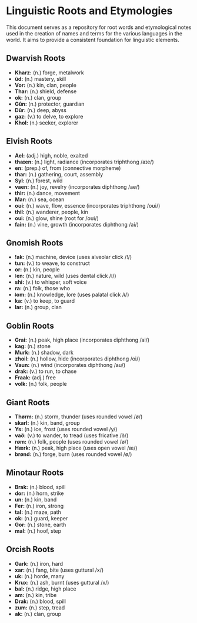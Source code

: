 # Linguistic Roots and Etymologies

This document serves as a repository for root words and etymological notes used in the creation of names and terms for the various languages in the world. It aims to provide a consistent foundation for linguistic elements.

## Dwarvish Roots

*   **Kharz:** (n.) forge, metalwork
*   **ûd:** (n.) mastery, skill
*   **Vor:** (n.) kin, clan, people
*   **Thar:** (n.) shield, defense
*   **ok:** (n.) clan, group
*   **Gûn:** (n.) protector, guardian
*   **Dûr:** (n.) deep, abyss
*   **gaz:** (v.) to delve, to explore
*   **Khol:** (n.) seeker, explorer

## Elvish Roots

*   **Ael:** (adj.) high, noble, exalted
*   **thaɪen:** (n.) light, radiance (incorporates triphthong /aɪe/)
*   **en:** (prep.) of, from (connective morpheme)
*   **thar:** (n.) gathering, court, assembly
*   **Syl:** (n.) forest, wild
*   **vaen:** (n.) joy, revelry (incorporates diphthong /ae/)
*   **thir:** (n.) dance, movement
*   **Mar:** (n.) sea, ocean
*   **oʊi:** (n.) wave, flow, essence (incorporates triphthong /oʊi/)
*   **thil:** (n.) wanderer, people, kin
*   **oui:** (n.) glow, shine (root for /oʊi/)
*   **fain:** (n.) vine, growth (incorporates diphthong /ai/)

## Gnomish Roots

*   **ǃak:** (n.) machine, device (uses alveolar click /ǃ/)
*   **tun:** (v.) to weave, to construct
*   **or:** (n.) kin, people
*   **ǀen:** (n.) nature, wild (uses dental click /ǀ/)
*   **shi:** (v.) to whisper, soft voice
*   **ra:** (n.) folk, those who
*   **ǂom:** (n.) knowledge, lore (uses palatal click /ǂ/)
*   **ka:** (v.) to keep, to guard
*   **lar:** (n.) group, clan

## Goblin Roots

*   **Grai:** (n.) peak, high place (incorporates diphthong /ai/)
*   **kag:** (n.) stone
*   **Murk:** (n.) shadow, dark
*   **zhoil:** (n.) hollow, hide (incorporates diphthong /oi/)
*   **Vaun:** (n.) wind (incorporates diphthong /au/)
*   **drak:** (v.) to run, to chase
*   **Fraak:** (adj.) free
*   **volk:** (n.) folk, people

## Giant Roots

*   **Thørm:** (n.) storm, thunder (uses rounded vowel /ø/)
*   **skarl:** (n.) kin, band, group
*   **Ys:** (n.) ice, frost (uses rounded vowel /y/)
*   **vað:** (v.) to wander, to tread (uses fricative /ð/)
*   **røm:** (n.) folk, people (uses rounded vowel /ø/)
*   **Hærk:** (n.) peak, high place (uses open vowel /æ/)
*   **brønd:** (n.) forge, burn (uses rounded vowel /ø/)

## Minotaur Roots

*   **Brak:** (n.) blood, spill
*   **dor:** (n.) horn, strike
*   **un:** (n.) kin, band
*   **Fer:** (n.) iron, strong
*   **tal:** (n.) maze, path
*   **ok:** (n.) guard, keeper
*   **Gor:** (n.) stone, earth
*   **mal:** (n.) hoof, step

## Orcish Roots

*   **Gark:** (n.) iron, hard
*   **xar:** (n.) fang, bite (uses guttural /x/)
*   **uk:** (n.) horde, many
*   **Krux:** (n.) ash, burnt (uses guttural /x/)
*   **bal:** (n.) ridge, high place
*   **am:** (n.) kin, tribe
*   **Drak:** (n.) blood, spill
*   **zum:** (n.) step, tread
*   **ak:** (n.) clan, group
